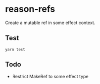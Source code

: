# reason-refs

Create a mutable ref in some effect context.

## Test
```
yarn test
```

## Todo

- Restrict MakeRef to some effect type

